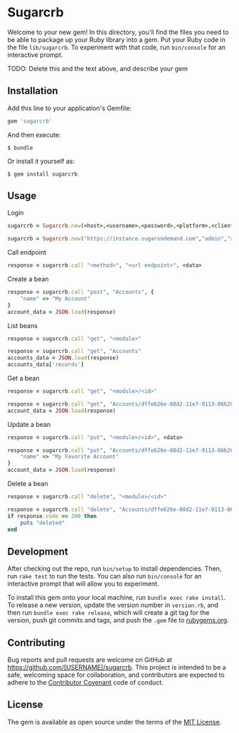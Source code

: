 # Sugarcrb

Welcome to your new gem! In this directory, you'll find the files you need to be able to package up your Ruby library into a gem. Put your Ruby code in the file `lib/sugarcrb`. To experiment with that code, run `bin/console` for an interactive prompt.

TODO: Delete this and the text above, and describe your gem

## Installation

Add this line to your application's Gemfile:

```ruby
gem 'sugarcrb'
```

And then execute:

    $ bundle

Or install it yourself as:

    $ gem install sugarcrb

## Usage

Login

```ruby
sugarcrb = Sugarcrb.new(<host>,<username>,<password>,<platform>,<client id>,<client secret>)

sugarcrb = Sugarcrb.new("https://instance.sugarondemand.com","admin","xxxxxx","test","sugar","")
```

Call endpoint

```ruby
response = sugarcrb.call "<method>", "<url endpoint>", <data>
```

Create a bean

```ruby
response = sugarcrb.call "post", "Accounts", {
    "name" => "My Account"
}
account_data = JSON.load(response)
```

List beans

```ruby
response = sugarcrb.call "get", "<module>"

response = sugarcrb.call "get", "Accounts"
accounts_data = JSON.load(response)
accounts_data['records']
```

Get a bean

```ruby
response = sugarcrb.call "get", "<module>/<id>"

response = sugarcrb.call "get", "Accounts/dffe626e-08d2-11e7-9113-06b20b8677ed"
account_data = JSON.load(response)
```

Update a bean

```ruby
response = sugarcrb.call "put", "<module>/<id>", <data>

response = sugarcrb.call "put", "Accounts/dffe626e-08d2-11e7-9113-06b20b8677ed", {
    "name" => "My Favorite Account"
}
account_data = JSON.load(response)
```

Delete a bean

```ruby
response = sugarcrb.call "delete", "<module>/<id>"

response = sugarcrb.call "delete", "Accounts/dffe626e-08d2-11e7-9113-06b20b8677ed"
if response.code == 200 then
    puts "deleted"
end
```


## Development

After checking out the repo, run `bin/setup` to install dependencies. Then, run `rake test` to run the tests. You can also run `bin/console` for an interactive prompt that will allow you to experiment.

To install this gem onto your local machine, run `bundle exec rake install`. To release a new version, update the version number in `version.rb`, and then run `bundle exec rake release`, which will create a git tag for the version, push git commits and tags, and push the `.gem` file to [rubygems.org](https://rubygems.org).

## Contributing

Bug reports and pull requests are welcome on GitHub at https://github.com/[USERNAME]/sugarcrb. This project is intended to be a safe, welcoming space for collaboration, and contributors are expected to adhere to the [Contributor Covenant](http://contributor-covenant.org) code of conduct.


## License

The gem is available as open source under the terms of the [MIT License](http://opensource.org/licenses/MIT).

